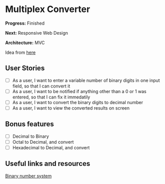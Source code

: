# Multiplex Converter

**Progress:** Finished

**Next:** Responsive Web Design

**Architecture:** MVC

Idea from [here](https://github.com/florinpop17/app-ideas/blob/master/Projects/1-Beginner/Bin2Dec-App.md)

## User Stories

-   [ ] As a user, I want to enter a variable number of binary digits in one input field, so that I can convert it
-   [ ] As a user, I want to be notified if anything other than a 0 or 1 was entered, so that I can fix it immedatily
-   [ ] As a user, I want to convert the binary digits to decimal number
-   [ ] As a user, I want to view the converted results on screen

## Bonus features

-   [ ] Decimal to Binary
-   [ ] Octal to Decimal, and convert
-   [ ] Hexadecimal to Decimal, and convert

## Useful links and resources

[Binary number system](https://en.wikipedia.org/wiki/Binary_number)

